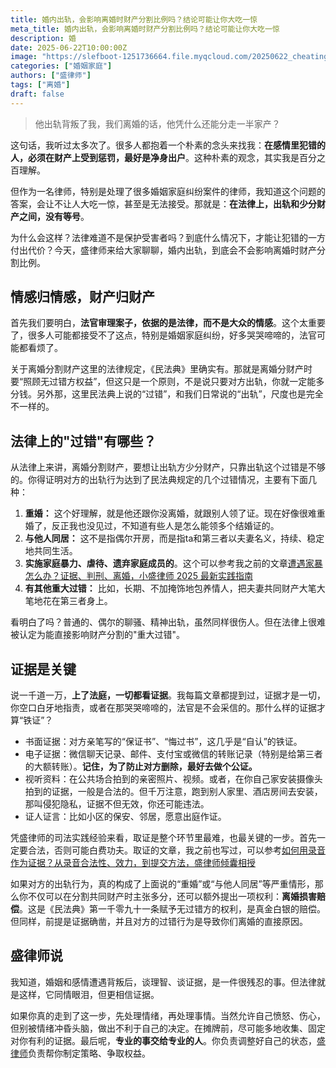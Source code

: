 ```yaml
---
title: 婚内出轨，会影响离婚时财产分割比例吗？结论可能让你大吃一惊
meta_title: 婚内出轨，会影响离婚时财产分割比例吗？结论可能让你大吃一惊
description: 婚
date: 2025-06-22T10:00:00Z
image: "https://slefboot-1251736664.file.myqcloud.com/20250622_cheating_divorce_cover.webp"
categories: ["婚姻家庭"]
authors: ["盛律师"]
tags: ["离婚"]
draft: false
---
```


> 他出轨背叛了我，我们离婚的话，他凭什么还能分走一半家产？

这句话，我听过太多次了。很多人都抱着一个朴素的念头来找我：**在感情里犯错的人，必须在财产上受到惩罚，最好是净身出户**。这种朴素的观念，其实我是百分之百理解。

但作为一名律师，特别是处理了很多婚姻家庭纠纷案件的律师，我知道这个问题的答案，会让不让人大吃一惊，甚至是无法接受。那就是：**在法律上，出轨和少分财产之间，没有等号**。

为什么会这样？法律难道不是保护受害者吗？到底什么情况下，才能让犯错的一方付出代价？今天，盛律师来给大家聊聊，婚内出轨，到底会不会影响离婚时财产分割比例。

## 情感归情感，财产归财产

首先我们要明白，**法官审理案子，依据的是法律，而不是大众的情感**。这个太重要了，很多人可能都接受不了这点，特别是婚姻家庭纠纷，好多哭哭啼啼的，法官可能都看烦了。

关于离婚分割财产这里的法律规定，《民法典》里确实有。那就是离婚分财产时要“照顾无过错方权益”，但这只是一个原则，不是说只要对方出轨，你就一定能多分钱。另外那，这里民法典上说的“过错”，和我们日常说的“出轨”，尺度也是完全不一样的。

## 法律上的"过错"有哪些？

从法律上来讲，离婚分割财产，要想让出轨方少分财产，只靠出轨这个过错是不够的。你得证明对方的出轨行为达到了民法典规定的几个过错情况，主要有下面几种：

1.  **重婚：** 这个好理解，就是他还跟你没离婚，就跟别人领了证。现在好像很难重婚了，反正我也没见过，不知道有些人是怎么能领多个结婚证的。
2.  **与他人同居：** 这不是指偶尔开房，而是指ta和第三者以夫妻名义，持续、稳定地共同生活。
3.  **实施家庭暴力、虐待、遗弃家庭成员的**。这个可以参考我之前的文章[遭遇家暴怎么办？证据、判刑、离婚，小盛律师 2025 最新实践指南](https://shenglvshi.cn/domestic_violence)
4.  **有其他重大过错：** 比如，长期、不加掩饰地包养情人，把夫妻共同财产大笔大笔地花在第三者身上。

看明白了吗？普通的、偶尔的聊骚、精神出轨，虽然同样很伤人。但在法律上很难被认定为能直接影响财产分割的"重大过错"。

## 证据是关键

说一千道一万，**上了法庭，一切都看证据**。我每篇文章都提到过，证据才是一切，你空口白牙地指责，或者在那哭哭啼啼的，法官是不会采信的。那什么样的证据才算“铁证”？

* 书面证据：对方亲笔写的“保证书”、“悔过书”，这几乎是“自认”的铁证。
* 电子证据：微信聊天记录、邮件、支付宝或微信的转账记录（特别是给第三者的大额转账）。**记住，为了防止对方删除，最好去做个公证。**
* 视听资料：在公共场合拍到的亲密照片、视频。或者，在你自己家安装摄像头拍到的证据，一般是合法的。但千万注意，跑到别人家里、酒店房间去安装，那叫侵犯隐私，证据不但无效，你还可能违法。
* 证人证言：比如小区的保安、邻居，愿意出庭作证。

凭盛律师的司法实践经验来看，取证是整个环节里最难，也最关键的一步。首先一定要合法，否则可能白费功夫。取证的文章，我之前也写过，可以参考[如何用录音作为证据？从录音合法性、效力，到提交方法，盛律师倾囊相授](https://shenglvshi.cn/audio_evidence)

如果对方的出轨行为，真的构成了上面说的“重婚”或“与他人同居”等严重情形，那么你不仅可以在分割共同财产时主张多分，还可以额外提出一项权利：**离婚损害赔偿**。这是《民法典》第一千零九十一条赋予无过错方的权利，是真金白银的赔偿。但同样，前提是证据确凿，并且对方的过错行为是导致你们离婚的直接原因。

## 盛律师说

我知道，婚姻和感情遭遇背叛后，谈理智、谈证据，是一件很残忍的事。但法律就是这样，它同情眼泪，但更相信证据。

如果你真的走到了这一步，先处理情绪，再处理事情。当然允许自己愤怒、伤心，但别被情绪冲昏头脑，做出不利于自己的决定。在摊牌前，尽可能多地收集、固定对你有利的证据。最后呢，**专业的事交给专业的人**。你负责调整好自己的状态，[盛律师](https://www.shenglvshi.cn/contact)负责帮你制定策略、争取权益。